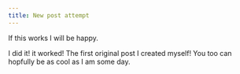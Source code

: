 ```yaml
---
title: New post attempt
---
```


If this works I will be happy.

I did it! it worked! The first original post I created myself! You too can hopfully be as cool as I am some day.
